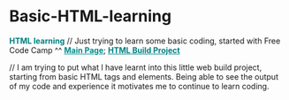 # Basic-HTML-learning
<span style="color: Teal;"><strong>HTML learning</strong></span>
// Just trying to learn some basic coding, started with Free Code Camp ^^
<b><a href="https://mcjoules.github.io/html-learning" target="_blank" style="color: DarkCyan;">Main Page</a></b>;
<b><a href="https://mcjoules.github.io/html-learning/htmlbasic" target="_blank" style="color: Teal;"> HTML Build Project</a></b>

// I am trying to put what I have learnt into this little web build project, starting from basic HTML tags and elements. Being able to see the output of my code and experience it motivates me to continue to learn coding.
